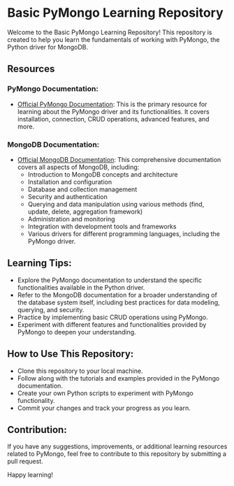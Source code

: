 # Basic PyMongo Learning Repository

Welcome to the Basic PyMongo Learning Repository! This repository is created to help you learn the fundamentals of working with PyMongo, the Python driver for MongoDB.

## Resources

### PyMongo Documentation:

- [Official PyMongo Documentation](https://pymongo.readthedocs.io/): This is the primary resource for learning about the PyMongo driver and its functionalities. It covers installation, connection, CRUD operations, advanced features, and more.

### MongoDB Documentation:

- [Official MongoDB Documentation](https://www.mongodb.com/docs/): This comprehensive documentation covers all aspects of MongoDB, including:
  - Introduction to MongoDB concepts and architecture
  - Installation and configuration
  - Database and collection management
  - Security and authentication
  - Querying and data manipulation using various methods (find, update, delete, aggregation framework)
  - Administration and monitoring
  - Integration with development tools and frameworks
  - Various drivers for different programming languages, including the PyMongo driver.

## Learning Tips:

- Explore the PyMongo documentation to understand the specific functionalities available in the Python driver.
- Refer to the MongoDB documentation for a broader understanding of the database system itself, including best practices for data modeling, querying, and security.
- Practice by implementing basic CRUD operations using PyMongo.
- Experiment with different features and functionalities provided by PyMongo to deepen your understanding.

## How to Use This Repository:

- Clone this repository to your local machine.
- Follow along with the tutorials and examples provided in the PyMongo documentation.
- Create your own Python scripts to experiment with PyMongo functionality.
- Commit your changes and track your progress as you learn.

## Contribution:

If you have any suggestions, improvements, or additional learning resources related to PyMongo, feel free to contribute to this repository by submitting a pull request.

Happy learning!
